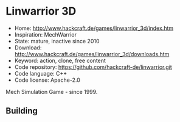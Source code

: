 # Linwarrior 3D

- Home: http://www.hackcraft.de/games/linwarrior_3d/index.htm
- Inspiration: MechWarrior
- State: mature, inactive since 2010
- Download: http://www.hackcraft.de/games/linwarrior_3d/downloads.htm
- Keyword: action, clone, free content
- Code repository: https://github.com/hackcraft-de/linwarrior.git
- Code language: C++
- Code license: Apache-2.0

Mech Simulation Game - since 1999.

## Building
